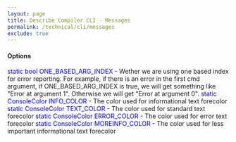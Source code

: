 ```yaml
---
layout: page
title: Describe Compiler CLI - Messages
permalink: /technical/cli/messages
exclude: true
---
```

#### Options
<span style="color:blue">static bool ONE_BASED_ARG_INDEX</span> - Wether we are using one based index for error reporting. For example, if there is an error in the first cmd argument, if ONE_BASED_ARG_INDEX is true, we will get something like "Error at argument 1". Otherwise we will get "Error at argument 0".
<span style="color:blue">static ConsoleColor INFO_COLOR</span> - The color used for informational text forecolor
<span style="color:blue">static ConsoleColor TEXT_COLOR</span> - The color used for standard text forecolor
<span style="color:blue">static ConsoleColor ERROR_COLOR</span> - The color used for error text forecolor
<span style="color:blue">static ConsoleColor MOREINFO_COLOR</span> - The color used for less important informational text forecolor